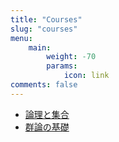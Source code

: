 ```yaml
---
title: "Courses"
slug: "courses"
menu:
    main: 
        weight: -70
        params:
            icon: link
comments: false
---
```


- [論理と集合](/posts/logic_and_sets/course_tree)
- [群論の基礎](/posts/introductory_group_theory/course_tree)
